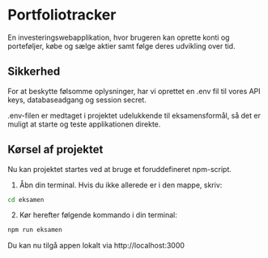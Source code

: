 # Portfoliotracker
En investeringswebapplikation, hvor brugeren kan oprette konti og porteføljer, købe og sælge aktier samt følge deres udvikling over tid.

## Sikkerhed
For at beskytte følsomme oplysninger, har vi oprettet en .env fil til vores API keys, databaseadgang og session secret.

.env-filen er medtaget i projektet udelukkende til eksamensformål, så det er muligt at starte og teste applikationen direkte.

## Kørsel af projektet 

Nu kan projektet startes ved at bruge et foruddefineret npm-script.

1. Åbn din terminal. Hvis du ikke allerede er i den mappe, skriv:
```bash
cd eksamen 
```

2. Kør herefter følgende kommando i din terminal:
```bash
npm run eksamen
```

Du kan nu tilgå appen lokalt via http://localhost:3000